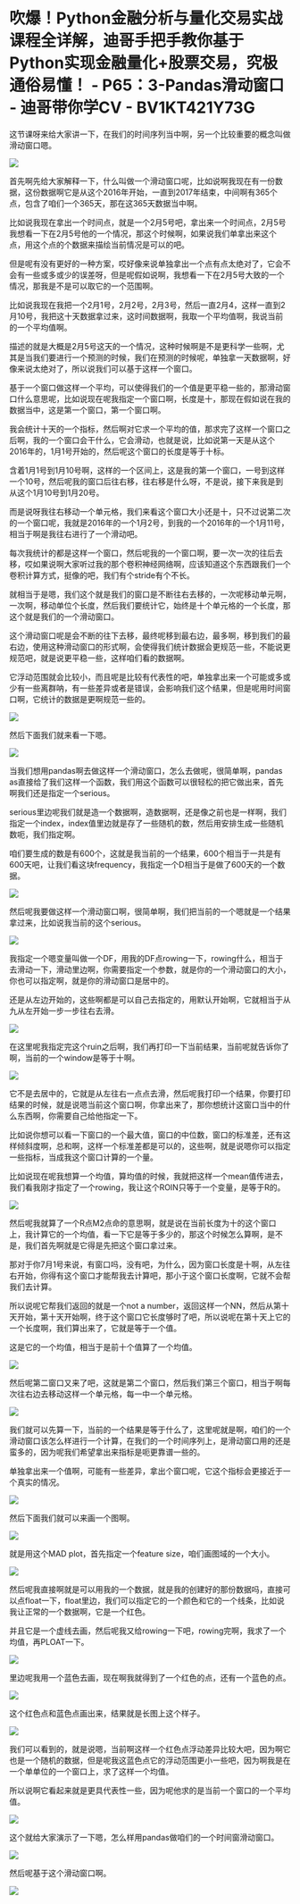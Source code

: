 # 吹爆！Python金融分析与量化交易实战课程全详解，迪哥手把手教你基于Python实现金融量化+股票交易，究极通俗易懂！ - P65：3-Pandas滑动窗口 - 迪哥带你学CV - BV1KT421Y73G

这节课呀来给大家讲一下，在我们的时间序列当中啊，另一个比较重要的概念叫做滑动窗口嗯。

![](img/e8bab39a33b87a8127edd3d7c86acca8_1.png)

首先啊先给大家解释一下，什么叫做一个滑动窗口呢，比如说啊我现在有一份数据，这份数据啊它是从这个2016年开始，一直到2017年结束，中间啊有365个点，包含了咱们一个365天，那在这365天数据当中啊。

比如说我现在拿出一个时间点，就是一个2月5号吧，拿出来一个时间点，2月5号我想看一下在2月5号他的一个情况，那这个时候啊，如果说我们单拿出来这个点，用这个点的个数据来描绘当前情况是可以的吧。

但是呢有没有更好的一种方案，哎好像来说单独拿出一个点有点太绝对了，它会不会有一些或多或少的误差呀，但是呢假如说啊，我想看一下在2月5号大致的一个情况，那我是不是可以取它的一个范围啊。

比如说我现在我把一个2月1号，2月2号，2月3号，然后一直2月4，这样一直到2月10号，我把这十天数据拿过来，这时间数据啊，我取一个平均值啊，我说当前的一个平均值啊。

描述的就是大概是2月5号这天的一个情况，这种时候啊是不是更科学一些啊，尤其是当我们要进行一个预测的时候，我们在预测的时候呢，单独拿一天数据啊，好像来说太绝对了，所以说我们可以基于这样一个窗口。

基于一个窗口做这样一个平均，可以使得我们的一个值是更平稳一些的，那滑动窗口什么意思呢，比如说现在呢我指定一个窗口啊，长度是十，那现在假如说在我的数据当中，这是第一个窗口，第一个窗口啊。

我会统计十天的一个指标，然后啊对它求一个平均的值，那求完了这样一个窗口之后啊，我的一个窗口会干什么，它会滑动，也就是说，比如说第一天是从这个2016年的，1月1号开始的，然后呢这个窗口的长度是等于十标。

含着1月1号到1月10号啊，这样的一个区间上，这是我的第一个窗口，一号到这样一个10号，然后呢我的窗口后往右移，往右移是什么呀，不是说，接下来我是到从这个1月10号到1月20号。

而是说呀我往右移动一个单元格，我们来看这个窗口大小还是十，只不过说第二次的一个窗口呢，我就是2016年的一个1月2号，到我的一个2016年的一个1月11号，相当于啊是我往右进行了一个滑动吧。

每次我统计的都是这样一个窗口，然后呢我的一个窗口啊，要一次一次的往后去移，哎如果说啊大家听过我的那个卷积神经网络啊，应该知道这个东西跟我们一个卷积计算方式，挺像的吧，我们有个stride有个不长。

就相当于是嗯，我们这个就是我们的窗口是不断往右去移的，一次呢移动单元啊，一次啊，移动单位个长度，然后我们要统计它，始终是十个单元格的一个长度，那这个就是我们的一个滑动窗口。

这个滑动窗口呢是会不断的往下去移，最终呢移到最右边，最多啊，移到我们的最右边，使用这种滑动窗口的形式啊，会使得我们统计数据会更规范一些，不能说更规范吧，就是说更平稳一些，这样咱们看的数据啊。

它浮动范围就会比较小，而且呢是比较有代表性的吧，单独拿出来一个可能或多或少有一些离群呐，有一些差异或者是错误，会影响我们这个结果，但是呢用时间窗口啊，它统计的数据是更啊规范一些的。



![](img/e8bab39a33b87a8127edd3d7c86acca8_3.png)

然后下面我们就来看一下嗯。

![](img/e8bab39a33b87a8127edd3d7c86acca8_5.png)

当我们想用pandas啊去做这样一个滑动窗口，怎么去做呢，很简单啊，pandas as直接给了我们这样一个函数，我们用这个函数可以很轻松的把它做出来，首先啊我们还是指定一个serious。

serious里边呢我们就是造一个数据啊，造数据啊，还是像之前也是一样啊，我们指定一个index，index值里边就是存了一些随机的数，然后用安排生成一些随机数呃，我们指定啊。

咱们要生成的数是有600个，这就是我当前的一个结果，600个相当于一共是有600天吧，让我们看这块frequency，我指定一个D相当于是做了600天的一个数据。



![](img/e8bab39a33b87a8127edd3d7c86acca8_7.png)

然后呢我要做这样一个滑动窗口啊，很简单啊，我们把当前的一个嗯就是一个结果拿过来，比如说我当前的这个serious。



![](img/e8bab39a33b87a8127edd3d7c86acca8_9.png)

我指定一个嗯变量叫做一个DF，用我的DF点rowing一下，rowing什么，相当于去滑动一下，滑动里边啊，你需要指定一个参数，就是你的一个滑动窗口的大小，你也可以指定啊，就是你的滑动窗口是居中的。

还是从左边开始的，这些啊都是可以自己去指定的，用默认开始啊，它就相当于从九从左开始一步一步往右去滑。

![](img/e8bab39a33b87a8127edd3d7c86acca8_11.png)

在这里呢我指定完这个ruin之后啊，我们再打印一下当前结果，当前呢就告诉你了啊，当前的一个window是等于十啊。



![](img/e8bab39a33b87a8127edd3d7c86acca8_13.png)

它不是去居中的，它就是从左往右一点点去滑，然后呢我打印一个结果，你要打印结果的时候，就是说嗯当前这个窗口啊，你拿出来了，那你想统计这窗口当中的什么东西啊，你需要自己给他指定一下。

比如说你想可以看一下窗口的一个最大值，窗口的中位数，窗口的标准差，还有这样倾斜度啊，总和啊，这样一个标准差都是可以的，这些啊，就是说嗯你可以指定一些指标，当成我这个窗口计算的一个量。

比如说现在呢我想算一个均值，算均值的时候，我就把这样一个mean值传进去，我们看我刚才指定了一个rowing，我让这个ROIN只等于一个变量，是等于R的。



![](img/e8bab39a33b87a8127edd3d7c86acca8_15.png)

然后呢我就算了一个R点M2点命的意思啊，就是说在当前长度为十的这个窗口上，我计算它的一个均值，看一下它是等于多少的，那这个时候怎么算啊，是不是，我们首先啊就是它得是先把这个窗口拿过来。

那对于你7月1号来说，有窗口吗，没有吧，为什么，因为窗口长度是十啊，从左往右开始，你得有这个窗口才能帮我去计算吧，那小于这个窗口长度啊，它就不会帮我们去计算。

所以说呢它帮我们返回的就是一个not a number，返回这样一个NN，然后从第十天开始，第十天开始啊，终于这个窗口它长度够时了吧，所以说呢在第十天上它的一个长度啊，我们算出来了，它就是等于一个值。

这是它的一个均值，相当于是前十个值算了一个均值。

![](img/e8bab39a33b87a8127edd3d7c86acca8_17.png)

然后呢第二窗口又来了吧，这就是第二个窗口，然后我们第三个窗口，相当于啊每次往右边去移动这样一个单元格，每一中一个单元格。



![](img/e8bab39a33b87a8127edd3d7c86acca8_19.png)

我们就可以先算一下，当前的一个结果是等于什么了，这里呢就是啊，咱们的一个滑动窗口该怎么样进行一个计算，在我们的一个时间序列上，是滑动窗口用的还是蛮多的，因为呢我们希望拿出来指标是呃更靠谱一些的。

单独拿出来一个值啊，可能有一些差异，拿出个窗口呢，它这个指标会更接近于一个真实的情况。

![](img/e8bab39a33b87a8127edd3d7c86acca8_21.png)

然后下面我们就可以来画一个图啊。

![](img/e8bab39a33b87a8127edd3d7c86acca8_23.png)

就是用这个MAD plot，首先指定一个feature size，咱们画图域的一个大小。

![](img/e8bab39a33b87a8127edd3d7c86acca8_25.png)

然后呢我直接啊就是可以用我的一个数据，就是我的创建好的那份数据吗，直接可以点float一下，float里边，我们可以指定它的一个颜色和它的一个线条，比如说我让正常的一个数据啊，它是一个红色。

并且它是一个虚线去画，然后呢我又给rowing一下吧，rowing完啊，我求了一个均值，再PLOAT一下。



![](img/e8bab39a33b87a8127edd3d7c86acca8_27.png)

里边呢我用一个蓝色去画，现在啊我就得到了一个红色的点，还有一个蓝色的点。

![](img/e8bab39a33b87a8127edd3d7c86acca8_29.png)

这个红色点和蓝色点画出来，结果就是长图上这个样子。

![](img/e8bab39a33b87a8127edd3d7c86acca8_31.png)

我们可以看到的，就是说嗯，当前啊这样一个红色点浮动差异比较大吧，因为啊它也是一个随机的数据，但是呢我这蓝色点它的浮动范围更小一些吧，因为啊我是在一个单单位的一个窗口上，求了这样一个均值。

所以说啊它看起来就是更具代表性一些，因为呢他求的是当前一个窗口的一个平均值。

![](img/e8bab39a33b87a8127edd3d7c86acca8_33.png)

这个就给大家演示了一下嗯，怎么样用pandas做咱们的一个时间窗滑动窗口。

![](img/e8bab39a33b87a8127edd3d7c86acca8_35.png)

然后呢基于这个滑动窗口啊。

![](img/e8bab39a33b87a8127edd3d7c86acca8_37.png)